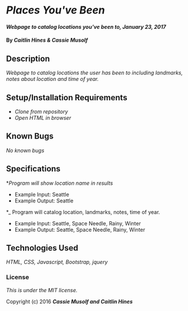 # _Places You've Been_

#### _Webpage to catalog locations you've been to, January 23, 2017_

#### By _**Caitlin Hines & Cassie Musolf**_

## Description

_Webpage to catalog locations the user has been to including landmarks, notes about location and time of year._

## Setup/Installation Requirements

* _Clone from repository_
* _Open HTML in browser_


## Known Bugs

_No known bugs_

## Specifications

*_Program will show location name in results_
  * Example Input: Seattle
  * Example Output: Seattle

*_ Program will catalog location, landmarks, notes, time of year.
  * Example Input: Seattle, Space Needle, Rainy, Winter
  * Example Output: Seattle, Space Needle, Rainy, Winter


## Technologies Used

_HTML, CSS, Javascript, Bootstrap, jquery_

### License

*This is under the MIT license.*

Copyright (c) 2016 **_Cassie Musolf and Caitlin Hines_**
